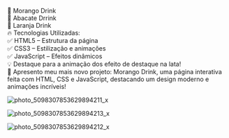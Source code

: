 🍓 Morango Drink
<br>
🥑 Abacate Drrink
<br>
🍊 Laranja Drink
<br>
🔥 Tecnologias Utilizadas:
<br>
✅ HTML5 – Estrutura da página
<br>
✅ CSS3 – Estilização e animações
<br>
✅ JavaScript – Efeitos dinâmicos
<br>
💡 Destaque para a animação dos  efeito de destaque na lata!
 <br>
🚀 Apresento meu mais novo projeto: Morango Drink, uma página interativa feita com HTML, CSS e JavaScript, 
destacando um design moderno e animações incríveis!

![photo_5098307853629894211_x](https://github.com/user-attachments/assets/9a7cfdc8-7433-4fa3-b04b-a12d5959f269)


![photo_5098307853629894213_x](https://github.com/user-attachments/assets/7f445871-4e33-4fc2-9be8-d860196a2fb3)

![photo_5098307853629894212_x](https://github.com/user-attachments/assets/d1722d5e-ecde-4d93-bc1f-4e729fa1254f)







